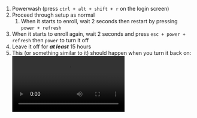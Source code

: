 1. Powerwash (press `ctrl + alt + shift + r` on the login screen)
2. Proceed through setup as normal
	1. When it starts to enroll, wait 2 seconds then restart by pressing `power + refresh`
3. When it starts to enroll again, wait 2 seconds and press `esc + power + refresh` then `power` to turn it off
4. Leave it off for ***at least*** 15 hours
5. This (or something similar to it) should happen when you turn it back on:\
![unenrolledvideo](Media/v128nissa.mp4)